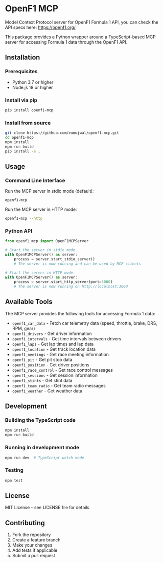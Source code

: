 # OpenF1 MCP

Model Context Protocol server for OpenF1 Formula 1 API, you can check the API specs here: https://openf1.org/

This package provides a Python wrapper around a TypeScript-based MCP server for accessing Formula 1 data through the OpenF1 API.

## Installation

### Prerequisites

- Python 3.7 or higher
- Node.js 18 or higher

### Install via pip

```bash
pip install openf1-mcp
```

### Install from source

```bash
git clone https://github.com/eunujwal/openf1-mcp.git
cd openf1-mcp
npm install
npm run build
pip install -e .
```

## Usage

### Command Line Interface

Run the MCP server in stdio mode (default):
```bash
openf1-mcp
```

Run the MCP server in HTTP mode:
```bash
openf1-mcp --http
```

### Python API

```python
from openf1_mcp import OpenF1MCPServer

# Start the server in stdio mode
with OpenF1MCPServer() as server:
    process = server.start_stdio_server()
    # The server is now running and can be used by MCP clients
    
# Start the server in HTTP mode
with OpenF1MCPServer() as server:
    process = server.start_http_server(port=3000)
    # The server is now running on http://localhost:3000
```

## Available Tools

The MCP server provides the following tools for accessing Formula 1 data:

- `openf1_car_data` - Fetch car telemetry data (speed, throttle, brake, DRS, RPM, gear)
- `openf1_drivers` - Get driver information
- `openf1_intervals` - Get time intervals between drivers
- `openf1_laps` - Get lap times and lap data
- `openf1_location` - Get track location data
- `openf1_meetings` - Get race meeting information
- `openf1_pit` - Get pit stop data
- `openf1_position` - Get driver positions
- `openf1_race_control` - Get race control messages
- `openf1_sessions` - Get session information
- `openf1_stints` - Get stint data
- `openf1_team_radio` - Get team radio messages
- `openf1_weather` - Get weather data

## Development

### Building the TypeScript code

```bash
npm install
npm run build
```

### Running in development mode

```bash
npm run dev  # TypeScript watch mode
```

### Testing

```bash
npm test
```

## License

MIT License - see LICENSE file for details.

## Contributing

1. Fork the repository
2. Create a feature branch
3. Make your changes
4. Add tests if applicable
5. Submit a pull request
